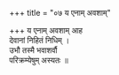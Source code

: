 +++
title = "०७ य एनाम् अवशाम्"

+++
य एनाम् अवशाम् आह  
देवानां निहितं निधिम् ।  
उभौ तस्मै भवाशर्वौ  
परिक्रम्येषुम् अस्यतः ॥
